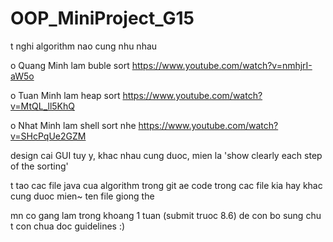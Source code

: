# OOP_MiniProject_G15


t nghi algorithm nao cung nhu nhau


o Quang Minh lam buble sort 
https://www.youtube.com/watch?v=nmhjrI-aW5o

o Tuan Minh lam heap sort
https://www.youtube.com/watch?v=MtQL_ll5KhQ

o Nhat Minh lam shell sort nhe
https://www.youtube.com/watch?v=SHcPqUe2GZM

design cai GUI tuy y, khac nhau cung duoc, mien la 
'show clearly each step of the sorting'


t tao cac file java cua algorithm trong git
ae code trong cac file kia hay khac cung duoc 
mien~ ten file giong the


mn co gang lam trong khoang 1 tuan (submit truoc 8.6)  de con bo sung
chu t con chua doc guidelines :)
